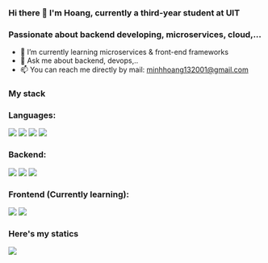 ### Hi there 👋 I'm Hoang, currently a third-year student at UIT
### Passionate about backend developing, microservices, cloud,...

- 🌱 I’m currently learning microservices & front-end frameworks
- 💬 Ask me about backend, devops,..
- 📫 You can reach me directly by mail: minhhoang132001@gmail.com

### My stack

### Languages:
<img src="https://img.shields.io/badge/go-%2300ADD8.svg?style=for-the-badge&logo=go&logoColor=white"> <img src="https://img.shields.io/badge/javascript-%23323330.svg?style=for-the-badge&logo=javascript&logoColor=%23F7DF1E"> <img src="https://img.shields.io/badge/typescript-%23007ACC.svg?style=for-the-badge&logo=typescript&logoColor=white"> <img src="https://img.shields.io/badge/java-%23ED8B00.svg?style=for-the-badge&logo=java&logoColor=white">


### Backend: 
<img src="https://img.shields.io/badge/node.js-6DA55F?style=for-the-badge&logo=node.js&logoColor=white"> <img src="https://img.shields.io/badge/nestjs-%23E0234E.svg?style=for-the-badge&logo=nestjs&logoColor=white"> <img src="https://img.shields.io/badge/spring-%236DB33F.svg?style=for-the-badge&logo=spring&logoColor=white">

### Frontend (Currently learning):
<img src="https://img.shields.io/badge/react-%2320232a.svg?style=for-the-badge&logo=react&logoColor=%2361DAFB"> <img src="https://img.shields.io/badge/Next-black?style=for-the-badge&logo=next.js&logoColor=white">

### Here's my statics
<img src="https://github-readme-stats.vercel.app/api?username=nvmh0103&theme=tokyonight&show_icons=true&count_private=true">
